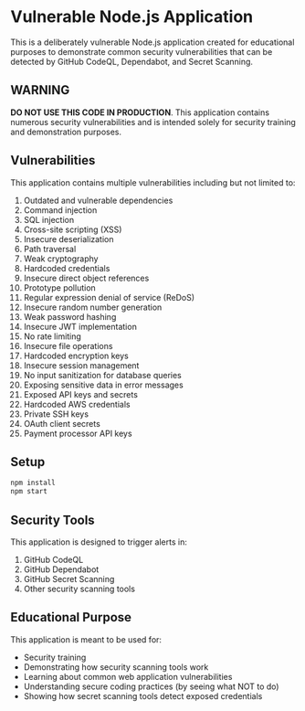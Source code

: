 # Vulnerable Node.js Application

This is a deliberately vulnerable Node.js application created for educational purposes to demonstrate common security vulnerabilities that can be detected by GitHub CodeQL, Dependabot, and Secret Scanning.

## WARNING

**DO NOT USE THIS CODE IN PRODUCTION**. This application contains numerous security vulnerabilities and is intended solely for security training and demonstration purposes.

## Vulnerabilities

This application contains multiple vulnerabilities including but not limited to:

1. Outdated and vulnerable dependencies
2. Command injection
3. SQL injection
4. Cross-site scripting (XSS)
5. Insecure deserialization
6. Path traversal
7. Weak cryptography
8. Hardcoded credentials
9. Insecure direct object references
10. Prototype pollution
11. Regular expression denial of service (ReDoS)
12. Insecure random number generation
13. Weak password hashing
14. Insecure JWT implementation
15. No rate limiting
16. Insecure file operations
17. Hardcoded encryption keys
18. Insecure session management
19. No input sanitization for database queries
20. Exposing sensitive data in error messages
21. Exposed API keys and secrets
22. Hardcoded AWS credentials
23. Private SSH keys
24. OAuth client secrets
25. Payment processor API keys

## Setup

```bash
npm install
npm start
```

## Security Tools

This application is designed to trigger alerts in:

1. GitHub CodeQL
2. GitHub Dependabot
3. GitHub Secret Scanning
4. Other security scanning tools

## Educational Purpose

This application is meant to be used for:
- Security training
- Demonstrating how security scanning tools work
- Learning about common web application vulnerabilities
- Understanding secure coding practices (by seeing what NOT to do)
- Showing how secret scanning tools detect exposed credentials
